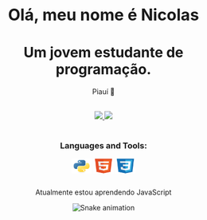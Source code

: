 <h3 style="font-size: 2rem;font-weight:bold" align="center">Olá, meu nome é Nicolas</h1>

<h1 align="center">Um jovem estudante de programação.</h2>
<p align="center">Piauí 🌵</p>
<br>
<div align="center" style="text-align: center;">
  <a href="https://github.com/nicolaspiet">
  <img height="160px" src="https://github-readme-stats.vercel.app/api?username=nicolaspiet&show_icons=true&theme=apprentice&include_all_commits=true&count_private=true"/>
  <img margin-left="5px" height="160px" src="https://github-readme-stats.vercel.app/api/top-langs/?username=nicolaspiet&layout=compact&langs_count=5&theme=apprentice"/>
<a/>
</div>

</div>

<div align="center" style="display: inline_block"><br>
  <h3 align="center">Languages and Tools:</h3>
  <img align="center" alt="Nicolas-Python" height="30" width="40" src="https://raw.githubusercontent.com/devicons/devicon/master/icons/python/python-original.svg">
  <img align="center" alt="Nicolas-HTML" height="30" width="40" src="https://raw.githubusercontent.com/devicons/devicon/master/icons/html5/html5-original.svg">
  <img align="center" alt="Nicolas-HTML" height="30" width="40" src="https://raw.githubusercontent.com/devicons/devicon/master/icons/css3/css3-original.svg">
</div>

  ##

<div align="center">
Atualmente estou aprendendo JavaScript
</div>

<div align="center">

![Snake animation](https://github.com/nicolaspiet/nicolaspiet/blob/output/github-contribution-grid-snake.svg)

</div>
